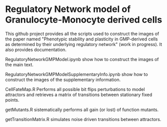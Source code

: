 # Regulatory Network model of Granulocyte-Monocyte derived cells

This github project provides all the scripts used to construct the images of the paper named "Phenotypic stability and plasticity in GMP-derived cells as determined by their underlying regulatory network" (work in progress). It also provides documentation.

RegulatoryNetworkGMPModel.ipynb show how to construct the images of the main text.

RegulatoryNetworkGMPModelSupplementaryInfo.ipynb show how to construct the images of the supplementary information.

CellFateMap.R Performs all possible bit flips perturbations to model attractors and retrieves a matrix of transitions between stationary fixed points.

getMutants.R sistematically performs all gain (or lost) of function mutants.

getTransitionMatrix.R simulates noise driven transitions between attractors.





